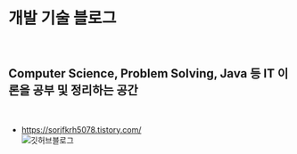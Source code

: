<h1>개발 기술 블로그</h1><br>
<h2>Computer Science, Problem Solving, Java 등 IT 이론을 공부 및 정리하는 공간</h2><br>

* <https://sorjfkrh5078.tistory.com/><br>
![깃허브블로그](https://user-images.githubusercontent.com/53072057/106544139-6320a080-654a-11eb-97b4-69034467098c.JPG)
